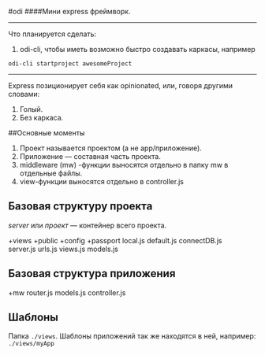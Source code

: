 #odi
####Мини express фреймворк.

---

Что планируется сделать:

1. odi-cli, чтобы иметь возможно быстро создавать каркасы, например

```shell
odi-cli startproject awesomeProject
```

---

Express позиционирует себя как opinionated, или, говоря другими словами:

1. Голый.
2. Без каркаса.

##Основные моменты

1. Проект называется проектом (а не app/приложение).
2. Приложение — составная часть проекта.
3. middleware (mw) -функции выносятся отдельно в папку mw в отдельные файлы.
4. view-функции выносятся отдельно в controller.js

## Базовая структуру проекта

_server_ или _проект_ — контейнер всего проекта.

+views
+public
+config
+passport
local.js
default.js
connectDB.js  
server.js
urls.js
views.js
models.js

## Базовая структура приложения

+mw
router.js
models.js
controller.js

## Шаблоны

Папка `./views`.
Шаблоны приложений так же находятся в ней, например:
`./views/myApp`
